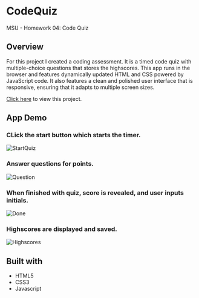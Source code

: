 # CodeQuiz
MSU - Homework 04: Code Quiz

## Overview

For this project I created a coding assessment. It is a timed code quiz with multiple-choice questions that stores the highscores. This app runs in the browser and features dynamically updated HTML and CSS powered by JavaScript code. It also features a clean and polished user interface that is responsive, ensuring that it adapts to multiple screen sizes.

[Click here](https://stricklin927.github.io/CodeQuiz/) to view this project.


## App Demo
### CLick the start button which starts the timer.
![StartQuiz](/assets/image/screenshot1.png)

### Answer questions for points.
![Question](/assets/image/screenshot2.png)

### When finished with quiz, score is revealed, and user inputs initials.
![Done](/assets/image/screenshot3.png)

### Highscores are displayed and saved.
![Highscores](/assets/image/screenshot3.png)


## Built with
* HTML5
* CSS3
* Javascript
